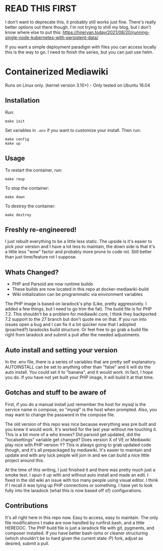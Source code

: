 READ THIS FIRST
=======================
I don't want to deprecate this, it probably still works just fine. There's really better options out there though. I'm not trying to shill my blog, but I don't know where else to put this:
https://hireryan.today/2021/08/20/running-single-node-kubernetes-with-persistent-data/

If you want a simple deployment paradigm with files you can access locally this is the way to go. I need to finish the series, but you can just use helm. 


Containerized Mediawiki
=======================

Runs on Linux only. (kernel version 3.10+) - Only tested on Ubuntu 16.04

## Installation

Run:
```
make init
```

Set variables in `.env` if you want to customize your install. Then run:
```
make config
make up
```

## Usage

To restart the container, run:
```
make reup
```

To stop the container:
```
make down
```

To destroy the container:
```
make destroy
```

## Freshly re-engineered!
I just rebuilt everything to be a little less static. The upside is it's easier to pick your version and I have a lot less to maintain, the down side is that it's a little less "wow" factor and probably more prone to code rot. Still better than just time/feature rot I suppose.

## Whats Changed?

* PHP and Parsoid are now runtime builds
* These builds are now located in this repo at docker-mediawiki-build
* Wiki initialization can be programmatic via environment variables

The PHP image is based on laradock's php (Like, pretty aggressively. I added a few things, but I need to go trim the fat). The build file is for PHP 7.2. This shouldn't be a problem for mediawiki core, I think they backported 7.2 support to the 27 branch but don't quote me on that. If you run into issues open a bug and I can fix it a lot quicker now that I adopted (poached?) laradocks build structure. Or feel free to go grab a build file right from laradock and submit a pull after the needed adjustments.

## Auto install and setting your version
In the .env file, there is a series of variables that are pretty self explanatory. AUTOINSTALL can be set to anything other than "false" and it will do the auto install. You could set it to "banana", and it would work. In fact, I hope you do. If you have not yet built your PHP image, it will build it at that time.

## Gotchas and stuff to be aware of
First, if you do a manual install just remember the host for mysql is the service name in compose, so "mysql" is the host when prompted. Also, you may want to change the password in the compose file.

The old version of this repo was nice because everything was pre built and you knew it would work. It's worked for the last year without me touching it. This is a bit more of a who knows? Did parsoid get updated, did the "localsettings" variable get changed? Does version X of VE or Mediawiki play nice with PHP version Y? This is always going to grab updated code though, and it's all prepackaged by mediawiki. It's easier to maintain and update and with any luck people will join in and we can build a nice little project around this.

At the time of this writing, I just finished it and there was pretty much just a smoke test. I spun it up with and without auto install and made an edit. I fixed in the old wiki an issue with too many people using visual editor. I think if I recall it was tying up PHP connections or something. I have yet to look fully into the laradock (what this is now based off of) configurations.

## Contributions
It's all right here in this repo now. Easy to access, easy to maintain. The only file modifications I make are now handled by runfirst.bash, and a little HEREDOC. The PHP build file is just a laradock file with git, pygments, and composer installed. If you have better bash-isms or cleaner structuring (which shouldn't be to hard given the current state :P) fork, adjust as desired, submit a pull.
